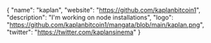 {
  "name": "kaplan",
  "website": "https://github.com/kaplanbitcoin1",
  "description": "I'm working on node installations",
  "logo": "https://github.com/kaplanbitcoin1/mangata/blob/main/kaplan.png", 
  "twitter": "https://twitter.com/kaplansinema"
}
